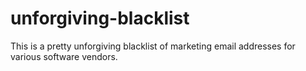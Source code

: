 # unforgiving-blacklist
This is a pretty unforgiving blacklist of marketing email addresses for various software vendors.

